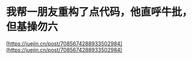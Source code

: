 # 我帮一朋友重构了点代码，他直呼牛批，但基操勿六

[https://juejin.cn/post/7085674288933502984](https://juejin.cn/post/7085674288933502984)